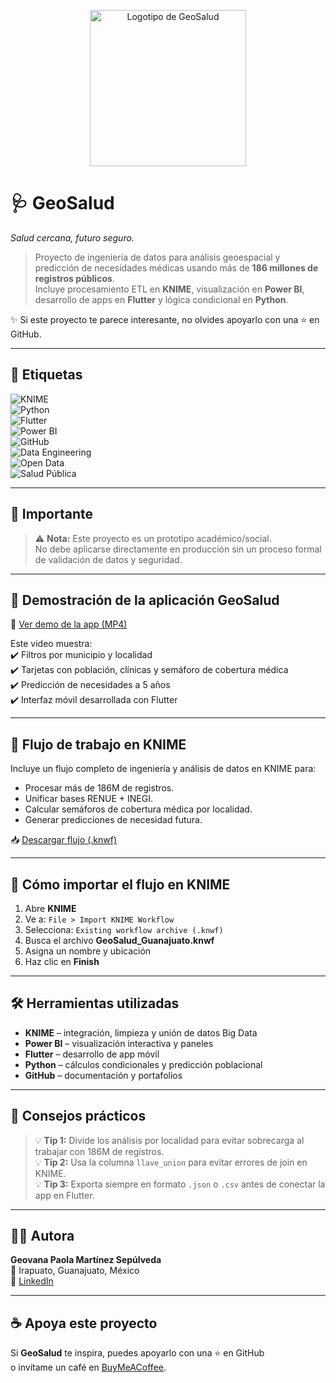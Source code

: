 <p align="center">
  <img src="activos/Logotipo.png" alt="Logotipo de GeoSalud" width="250"/>
</p>

# 🩺 GeoSalud  
*Salud cercana, futuro seguro.*  

> Proyecto de ingeniería de datos para análisis geoespacial y predicción de necesidades médicas usando más de **186 millones de registros públicos**.  
> Incluye procesamiento ETL en **KNIME**, visualización en **Power BI**, desarrollo de apps en **Flutter** y lógica condicional en **Python**.  

✨ Si este proyecto te parece interesante, no olvides apoyarlo con una ⭐ en GitHub.  

---

## 🔖 Etiquetas
![KNIME](https://img.shields.io/badge/KNIME-Data%20Analytics-yellow?logo=knime&logoColor=black)  
![Python](https://img.shields.io/badge/Python-3.x-blue?logo=python&logoColor=white)  
![Flutter](https://img.shields.io/badge/Flutter-Mobile%20App-02569B?logo=flutter&logoColor=white)  
![Power BI](https://img.shields.io/badge/Power%20BI-Visualization-F2C811?logo=powerbi&logoColor=black)  
![GitHub](https://img.shields.io/badge/GitHub-Portfolio-181717?logo=github&logoColor=white)  
![Data Engineering](https://img.shields.io/badge/Data-Engineering-orange)  
![Open Data](https://img.shields.io/badge/Open%20Data-Gov-008000)  
![Salud Pública](https://img.shields.io/badge/Salud-Pública-red)  

---

## 📌 Importante
> ⚠️ **Nota:** Este proyecto es un prototipo académico/social.  
> No debe aplicarse directamente en producción sin un proceso formal de validación de datos y seguridad.  

---

## 🎥 Demostración de la aplicación GeoSalud
🔗 [Ver demo de la app (MP4)](./documentacion/WhatsApp%20Video%202025-07-30%20at%201.57.33%20PM.mp4)  

Este video muestra:  
✔️ Filtros por municipio y localidad  
✔️ Tarjetas con población, clínicas y semáforo de cobertura médica  
✔️ Predicción de necesidades a 5 años  
✔️ Interfaz móvil desarrollada con Flutter  

---

## 🧩 Flujo de trabajo en KNIME
Incluye un flujo completo de ingeniería y análisis de datos en KNIME para:  
- Procesar más de 186M de registros.  
- Unificar bases RENUE + INEGI.  
- Calcular semáforos de cobertura médica por localidad.  
- Generar predicciones de necesidad futura.  

📥 [Descargar flujo (.knwf)](./documentacion/GeoSalud_Guanajuato.knwf)

---

## 🧪 Cómo importar el flujo en KNIME
1. Abre **KNIME**  
2. Ve a: `File > Import KNIME Workflow`  
3. Selecciona: `Existing workflow archive (.knwf)`  
4. Busca el archivo **GeoSalud_Guanajuato.knwf**  
5. Asigna un nombre y ubicación  
6. Haz clic en **Finish**  

---

## 🛠️ Herramientas utilizadas
- **KNIME** – integración, limpieza y unión de datos Big Data  
- **Power BI** – visualización interactiva y paneles  
- **Flutter** – desarrollo de app móvil  
- **Python** – cálculos condicionales y predicción poblacional  
- **GitHub** – documentación y portafolios  

---

## 📌 Consejos prácticos
> 💡 **Tip 1:** Divide los análisis por localidad para evitar sobrecarga al trabajar con 186M de registros.  
> 💡 **Tip 2:** Usa la columna `llave_union` para evitar errores de join en KNIME.  
> 💡 **Tip 3:** Exporta siempre en formato `.json` o `.csv` antes de conectar la app en Flutter.  

---

## 👩‍💻 Autora
**Geovana Paola Martínez Sepúlveda**  
📍 Irapuato, Guanajuato, México  
🔗 [LinkedIn](https://www.linkedin.com/in/geovana-sepulveda/)  

---

## ☕ Apoya este proyecto
Si **GeoSalud** te inspira, puedes apoyarlo con una ⭐ en GitHub  
o invítame un café en [BuyMeACoffee](https://www.buymeacoffee.com/TU_USUARIO).  


